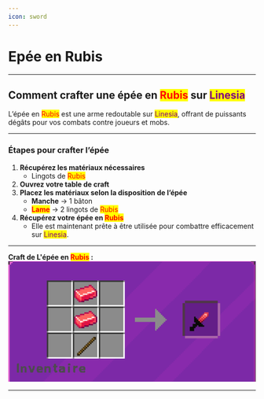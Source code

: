 ```yaml
---
icon: sword
---
```


# Epée en Rubis

***

## Comment crafter une épée en <mark style="color:red;">Rubis</mark> sur <mark style="color:purple;">Linesia</mark>

L’épée en <mark style="color:red;">Rubis</mark> est une arme redoutable sur <mark style="color:purple;">Linesia</mark>, offrant de puissants dégâts pour vos combats contre joueurs et mobs.

***

### Étapes pour crafter l’épée

1. **Récupérez les matériaux nécessaires**
   * Lingots de <mark style="color:red;">Rubis</mark>
2. **Ouvrez votre table de craft**
3. **Placez les matériaux selon la disposition de l’épée**
   * **Manche** → 1 bâton
   * <mark style="color:red;">**Lame**</mark> → 2 lingots de <mark style="color:red;">Rubis</mark>
4. **Récupérez votre épée en&#x20;**<mark style="color:red;">**Rubis**</mark>
   * Elle est maintenant prête à être utilisée pour combattre efficacement sur <mark style="color:purple;">Linesia</mark>.

***

**Craft de L'épée en&#x20;**<mark style="color:red;">**Rubis**</mark>**&#x20;:**\
![](<../../.gitbook/assets/image (17).png>)

***
